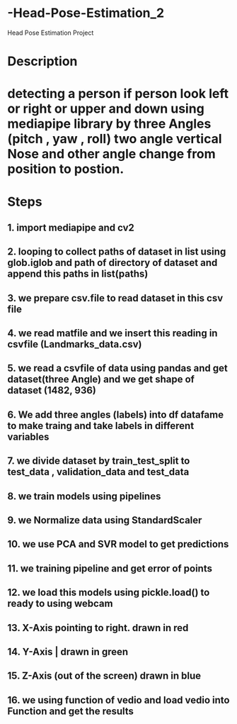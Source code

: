 # -Head-Pose-Estimation_2
Head Pose Estimation Project
# Description
# detecting a person if person look left or right or upper and down using mediapipe library by three Angles (pitch , yaw , roll) two angle vertical Nose and other angle change from position to postion.

# Steps
## 1. import mediapipe and cv2
## 2. looping to collect paths of dataset in list using glob.iglob and path of directory of dataset and append this paths in list(paths)
## 3. we prepare csv.file to read dataset in this csv file
## 4. we read matfile and we insert this reading in csvfile (Landmarks_data.csv)
## 5. we read a csvfile of data using pandas and get dataset(three Angle) and we get shape of dataset (1482, 936)
## 6. We add three angles (labels) into df datafame to make traing and take labels in different variables
## 7. we divide dataset by train_test_split to test_data , validation_data and test_data
## 8. we train models using pipelines
## 9. we Normalize data using StandardScaler
## 10. we use PCA and SVR model to get predictions
## 11. we training pipeline and get error of points
## 12. we load this models using pickle.load() to ready to using webcam
## 13. X-Axis pointing to right. drawn in red
## 14. Y-Axis | drawn in green
## 15. Z-Axis (out of the screen) drawn in blue
## 16. we using function of vedio and load vedio into Function and get the results
